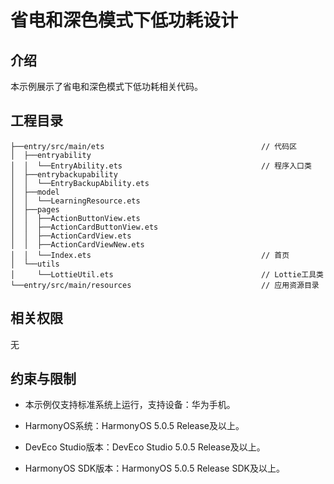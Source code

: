 # 省电和深色模式下低功耗设计

## 介绍

本示例展示了省电和深色模式下低功耗相关代码。

## 工程目录
```
├──entry/src/main/ets                                   // 代码区
│  ├──entryability
│  │  └──EntryAbility.ets                               // 程序入口类
│  ├──entrybackupability
│  │  └──EntryBackupAbility.ets
│  ├──model
│  │  └──LearningResource.ets
│  ├──pages             
│  │  ├──ActionButtonView.ets     
│  │  ├──ActionCardButtonView.ets     
│  │  ├──ActionCardView.ets     
│  │  ├──ActionCardViewNew.ets      
│  │  └──Index.ets                                      // 首页      
│  └──utils
│     └──LottieUtil.ets                                 // Lottie工具类
└──entry/src/main/resources                             // 应用资源目录
```


## 相关权限
无

## 约束与限制
* 本示例仅支持标准系统上运行，支持设备：华为手机。

* HarmonyOS系统：HarmonyOS 5.0.5 Release及以上。

* DevEco Studio版本：DevEco Studio 5.0.5 Release及以上。

* HarmonyOS SDK版本：HarmonyOS 5.0.5 Release SDK及以上。